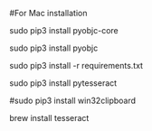 #For Mac installation

sudo pip3 install pyobjc-core

sudo pip3 install pyobjc

sudo pip3 install -r requirements.txt

sudo pip3 install pytesseract

#sudo pip3 install win32clipboard

brew install tesseract


